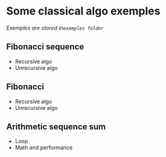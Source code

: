 # Some classical algo exemples

_Exemples are stored in```exemples folder```_

## Fibonacci sequence
- Recursive algo
- Unrecursive algo


## Fibonacci
- Recursive algo
- Unrecursive algo


## Arithmetic sequence sum
- Loop
- Math and performance